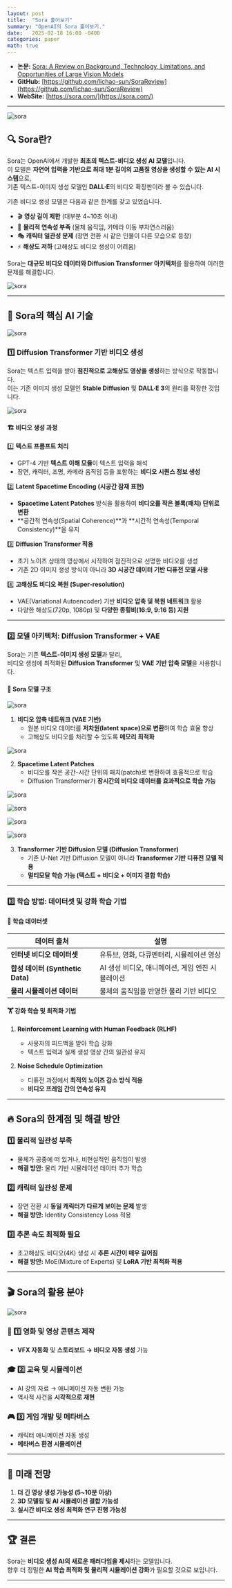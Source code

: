 ```yaml
---
layout: post
title:  "Sora 훑어보기"
summary: "OpenAI의 Sora 훑어보기."
date:   2025-02-18 16:00 -0400
categories: paper
math: true
---
```


- **논문:** [Sora: A Review on Background, Technology, Limitations, and Opportunities of Large Vision Models](https://arxiv.org/abs/2402.17177)
- **GitHub:** [https://github.com/lichao-sun/SoraReview](https://github.com/lichao-sun/SoraReview)
- **WebSite:** [https://sora.com/](https://sora.com/)

---



![sora](/assets/img/post_img/sora/3.PNG)



## 🔍 Sora란?  
Sora는 OpenAI에서 개발한 **최초의 텍스트-비디오 생성 AI 모델**입니다.  
이 모델은 **자연어 입력을 기반으로 최대 1분 길이의 고품질 영상을 생성할 수 있는 AI 시스템**으로,  
기존 텍스트-이미지 생성 모델인 **DALL·E**의 비디오 확장판이라 볼 수 있습니다.  

기존 비디오 생성 모델은 다음과 같은 한계를 갖고 있었습니다.  
- 🎬 **영상 길이 제한** (대부분 4~10초 이내)  
- 🎥 **물리적 연속성 부족** (물체 움직임, 카메라 이동 부자연스러움)  
- 🎭 **캐릭터 일관성 문제** (장면 전환 시 같은 인물이 다른 모습으로 등장)  
- ⚡ **해상도 저하** (고해상도 비디오 생성이 어려움)  

Sora는 **대규모 비디오 데이터와 Diffusion Transformer 아키텍처**를 활용하여 이러한 문제를 해결합니다.  



![sora](/assets/img/post_img/sora/1.PNG)



---

## 🚀 Sora의 핵심 AI 기술  



![sora](/assets/img/post_img/sora/2.PNG)



### 1️⃣ **Diffusion Transformer 기반 비디오 생성**  

Sora는 텍스트 입력을 받아 **점진적으로 고해상도 영상을 생성**하는 방식으로 작동합니다.  
이는 기존 이미지 생성 모델인 **Stable Diffusion** 및 **DALL·E 3**의 원리를 확장한 것입니다.  



![sora](/assets/img/post_img/sora/4.PNG)



#### 🏗️ **비디오 생성 과정**  
1️⃣ **텍스트 프롬프트 처리**  
   - GPT-4 기반 **텍스트 이해 모듈**이 텍스트 입력을 해석  
   - 장면, 캐릭터, 조명, 카메라 움직임 등을 포함하는 **비디오 시퀀스 정보 생성**  

2️⃣ **Latent Spacetime Encoding (시공간 잠재 표현)**  
   - **Spacetime Latent Patches** 방식을 활용하여 **비디오를 작은 블록(패치) 단위로 변환**  
   - **공간적 연속성(Spatial Coherence)**과 **시간적 연속성(Temporal Consistency)**을 유지  

3️⃣ **Diffusion Transformer 적용**  
   - 초기 노이즈 상태의 영상에서 시작하여 점진적으로 선명한 비디오를 생성  
   - 기존 2D 이미지 생성 방식이 아니라 **3D 시공간 데이터 기반 디퓨전 모델 사용**  

4️⃣ **고해상도 비디오 복원 (Super-resolution)**  
   - VAE(Variational Autoencoder) 기반 **비디오 압축 및 복원 네트워크** 활용  
   - 다양한 해상도(720p, 1080p) 및 **다양한 종횡비(16:9, 9:16 등) 지원**  

---

### 2️⃣ **모델 아키텍처: Diffusion Transformer + VAE**  

Sora는 기존 **텍스트-이미지 생성 모델**과 달리,  
비디오 생성에 최적화된 **Diffusion Transformer** 및 **VAE 기반 압축 모델**을 사용합니다.  

#### 📌 **Sora 모델 구조**  



![sora](/assets/img/post_img/sora/5.PNG)



1. **비디오 압축 네트워크 (VAE 기반)**  
   - 원본 비디오 데이터를 **저차원(latent space)으로 변환**하여 학습 효율 향상  
   - 고해상도 비디오를 처리할 수 있도록 **메모리 최적화**  



![sora](/assets/img/post_img/sora/6.PNG)



2. **Spacetime Latent Patches**  
   - 비디오를 작은 공간-시간 단위의 패치(patch)로 변환하여 효율적으로 학습  
   - Diffusion Transformer가 **장시간의 비디오 데이터를 효과적으로 학습 가능**  



![sora](/assets/img/post_img/sora/7.PNG)






![sora](/assets/img/post_img/sora/8.PNG)






![sora](/assets/img/post_img/sora/9.PNG)






![sora](/assets/img/post_img/sora/10.PNG)



3. **Transformer 기반 Diffusion 모델 (Diffusion Transformer)**  
   - 기존 U-Net 기반 Diffusion 모델이 아니라 **Transformer 기반 디퓨전 모델 적용**  
   - **멀티모달 학습 가능 (텍스트 + 비디오 + 이미지 결합 학습)**  

---

### 3️⃣ **학습 방법: 데이터셋 및 강화 학습 기법**  

#### 📂 **학습 데이터셋**  

| 데이터 출처 | 설명 |
|------|------|
| **인터넷 비디오 데이터셋** | 유튜브, 영화, 다큐멘터리, 시뮬레이션 영상 |
| **합성 데이터 (Synthetic Data)** | AI 생성 비디오, 애니메이션, 게임 엔진 시뮬레이션 |
| **물리 시뮬레이션 데이터** | 물체의 움직임을 반영한 물리 기반 비디오 |

#### 🏋️ **강화 학습 및 최적화 기법**  

1. **Reinforcement Learning with Human Feedback (RLHF)**  
   - 사용자의 피드백을 받아 학습 강화  
   - 텍스트 입력과 실제 생성 영상 간의 일관성 유지  

2. **Noise Schedule Optimization**  
   - 디퓨전 과정에서 **최적의 노이즈 감소 방식 적용**  
   - **비디오 프레임 간의 연속성 유지**  

---

## 🔥 Sora의 한계점 및 해결 방안  

### 1️⃣ **물리적 일관성 부족**  
- 물체가 공중에 떠 있거나, 비현실적인 움직임이 발생  
- **해결 방안:** 물리 기반 시뮬레이션 데이터 추가 학습  

### 2️⃣ **캐릭터 일관성 문제**  
- 장면 전환 시 **동일 캐릭터가 다르게 보이는 문제** 발생  
- **해결 방안:** Identity Consistency Loss 적용  

### 3️⃣ **추론 속도 최적화 필요**  
- 초고해상도 비디오(4K) 생성 시 **추론 시간이 매우 길어짐**  
- **해결 방안:** MoE(Mixture of Experts) 및 **LoRA 기반 최적화 적용**  

---

## 🎬 Sora의 활용 분야  



![sora](/assets/img/post_img/sora/11.PNG)



### 🎥 **1️⃣ 영화 및 영상 콘텐츠 제작**  
- **VFX 자동화** 및 **스토리보드 → 비디오 자동 생성** 가능  

### 🎓 **2️⃣ 교육 및 시뮬레이션**  
- AI 강의 자료 → 애니메이션 자동 변환 가능  
- 역사적 사건을 **시각적으로 재현**  

### 🎮 **3️⃣ 게임 개발 및 메타버스**  
- 캐릭터 애니메이션 자동 생성  
- **메타버스 환경 시뮬레이션**  

---

## 🔮 미래 전망  

1. **더 긴 영상 생성 가능성 (5~10분 이상)**  
2. **3D 모델링 및 AI 시뮬레이션 결합 가능성**  
3. **실시간 비디오 생성 최적화 연구 진행 가능성**  

---

## 🏆 결론  

Sora는 **비디오 생성 AI의 새로운 패러다임을 제시**하는 모델입니다.  
향후 더 정밀한 **AI 학습 최적화 및 물리적 시뮬레이션 강화**가 필요할 것으로 보입니다.  

---
